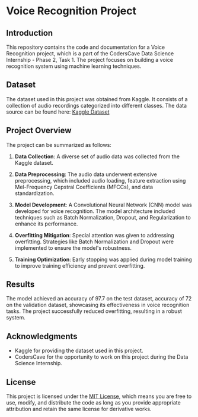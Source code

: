# Voice Recognition Project

## Introduction

This repository contains the code and documentation for a Voice Recognition project, which is a part of the CodersCave Data Science Internship - Phase 2, Task 1. The project focuses on building a voice recognition system using machine learning techniques.

## Dataset

The dataset used in this project was obtained from Kaggle. It consists of a collection of audio recordings categorized into different classes. The data source can be found here: [Kaggle Dataset](link_to_dataset)

## Project Overview

The project can be summarized as follows:

1. **Data Collection**: A diverse set of audio data was collected from the Kaggle dataset.

2. **Data Preprocessing**: The audio data underwent extensive preprocessing, which included audio loading, feature extraction using Mel-Frequency Cepstral Coefficients (MFCCs), and data standardization.

3. **Model Development**: A Convolutional Neural Network (CNN) model was developed for voice recognition. The model architecture included techniques such as Batch Normalization, Dropout, and Regularization to enhance its performance.

4. **Overfitting Mitigation**: Special attention was given to addressing overfitting. Strategies like Batch Normalization and Dropout were implemented to ensure the model's robustness.

5. **Training Optimization**: Early stopping was applied during model training to improve training efficiency and prevent overfitting.


## Results

The model achieved an accuracy of 97.7 on the test dataset, accuracy of 72 on the validation dataset, showcasing its effectiveness in voice recognition tasks. The project successfully reduced overfitting, resulting in a robust system.

## Acknowledgments

- Kaggle for providing the dataset used in this project.
- CodersCave for the opportunity to work on this project during the Data Science Internship.

## License

This project is licensed under the [MIT License](LICENSE), which means you are free to use, modify, and distribute the code as long as you provide appropriate attribution and retain the same license for derivative works.

